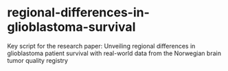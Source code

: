 # regional-differences-in-glioblastoma-survival
Key script for the research paper: Unveiling regional differences in glioblastoma patient survival with real-world data from the Norwegian brain tumor quality registry
